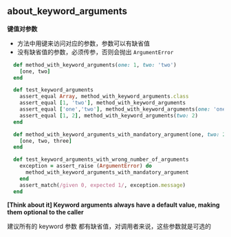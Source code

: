 ## about_keyword_arguments

**键值对参数**

- 方法中用键来访问对应的参数，参数可以有缺省值
- 没有缺省值的参数，必须传参，否则会抛出 `ArgumentError`

```ruby
  def method_with_keyword_arguments(one: 1, two: 'two')
    [one, two]
  end

  def test_keyword_arguments
    assert_equal Array, method_with_keyword_arguments.class
    assert_equal [1, 'two'], method_with_keyword_arguments
    assert_equal ['one','two'], method_with_keyword_arguments(one: 'one')
    assert_equal [1, 2], method_with_keyword_arguments(two: 2)
  end

  def method_with_keyword_arguments_with_mandatory_argument(one, two: 2, three: 3)
    [one, two, three]
  end

  def test_keyword_arguments_with_wrong_number_of_arguments
    exception = assert_raise (ArgumentError) do
      method_with_keyword_arguments_with_mandatory_argument
    end
    assert_match(/given 0, expected 1/, exception.message)
  end
```

**[Think about it] Keyword arguments always have a default value, making them optional to the caller**

建议所有的 keyword 参数 都有缺省值，对调用者来说，这些参数就是可选的



